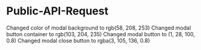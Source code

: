 ﻿# Public-API-Request

Changed color of modal background to rgb(58, 208, 253)
Changed modal button container to rgb(103, 204, 235)
Changed modal button to (1, 28, 100, 0.8)
Changed modal close button to rgba(3, 105, 136, 0.8)
